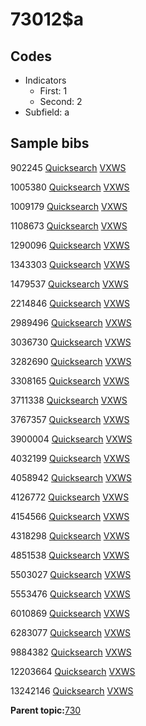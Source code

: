 # 73012$a

## Codes

-   Indicators
    -   First: 1
    -   Second: 2
-   Subfield: a

## Sample bibs

902245 [Quicksearch](https://search.library.yale.edu/catalog/902245) [VXWS](http://prodorbis.library.yale.edu:7014/vxws/GetHoldingsService?bibId=902245)

1005380 [Quicksearch](https://search.library.yale.edu/catalog/1005380) [VXWS](http://prodorbis.library.yale.edu:7014/vxws/GetHoldingsService?bibId=1005380)

1009179 [Quicksearch](https://search.library.yale.edu/catalog/1009179) [VXWS](http://prodorbis.library.yale.edu:7014/vxws/GetHoldingsService?bibId=1009179)

1108673 [Quicksearch](https://search.library.yale.edu/catalog/1108673) [VXWS](http://prodorbis.library.yale.edu:7014/vxws/GetHoldingsService?bibId=1108673)

1290096 [Quicksearch](https://search.library.yale.edu/catalog/1290096) [VXWS](http://prodorbis.library.yale.edu:7014/vxws/GetHoldingsService?bibId=1290096)

1343303 [Quicksearch](https://search.library.yale.edu/catalog/1343303) [VXWS](http://prodorbis.library.yale.edu:7014/vxws/GetHoldingsService?bibId=1343303)

1479537 [Quicksearch](https://search.library.yale.edu/catalog/1479537) [VXWS](http://prodorbis.library.yale.edu:7014/vxws/GetHoldingsService?bibId=1479537)

2214846 [Quicksearch](https://search.library.yale.edu/catalog/2214846) [VXWS](http://prodorbis.library.yale.edu:7014/vxws/GetHoldingsService?bibId=2214846)

2989496 [Quicksearch](https://search.library.yale.edu/catalog/2989496) [VXWS](http://prodorbis.library.yale.edu:7014/vxws/GetHoldingsService?bibId=2989496)

3036730 [Quicksearch](https://search.library.yale.edu/catalog/3036730) [VXWS](http://prodorbis.library.yale.edu:7014/vxws/GetHoldingsService?bibId=3036730)

3282690 [Quicksearch](https://search.library.yale.edu/catalog/3282690) [VXWS](http://prodorbis.library.yale.edu:7014/vxws/GetHoldingsService?bibId=3282690)

3308165 [Quicksearch](https://search.library.yale.edu/catalog/3308165) [VXWS](http://prodorbis.library.yale.edu:7014/vxws/GetHoldingsService?bibId=3308165)

3711338 [Quicksearch](https://search.library.yale.edu/catalog/3711338) [VXWS](http://prodorbis.library.yale.edu:7014/vxws/GetHoldingsService?bibId=3711338)

3767357 [Quicksearch](https://search.library.yale.edu/catalog/3767357) [VXWS](http://prodorbis.library.yale.edu:7014/vxws/GetHoldingsService?bibId=3767357)

3900004 [Quicksearch](https://search.library.yale.edu/catalog/3900004) [VXWS](http://prodorbis.library.yale.edu:7014/vxws/GetHoldingsService?bibId=3900004)

4032199 [Quicksearch](https://search.library.yale.edu/catalog/4032199) [VXWS](http://prodorbis.library.yale.edu:7014/vxws/GetHoldingsService?bibId=4032199)

4058942 [Quicksearch](https://search.library.yale.edu/catalog/4058942) [VXWS](http://prodorbis.library.yale.edu:7014/vxws/GetHoldingsService?bibId=4058942)

4126772 [Quicksearch](https://search.library.yale.edu/catalog/4126772) [VXWS](http://prodorbis.library.yale.edu:7014/vxws/GetHoldingsService?bibId=4126772)

4154566 [Quicksearch](https://search.library.yale.edu/catalog/4154566) [VXWS](http://prodorbis.library.yale.edu:7014/vxws/GetHoldingsService?bibId=4154566)

4318298 [Quicksearch](https://search.library.yale.edu/catalog/4318298) [VXWS](http://prodorbis.library.yale.edu:7014/vxws/GetHoldingsService?bibId=4318298)

4851538 [Quicksearch](https://search.library.yale.edu/catalog/4851538) [VXWS](http://prodorbis.library.yale.edu:7014/vxws/GetHoldingsService?bibId=4851538)

5503027 [Quicksearch](https://search.library.yale.edu/catalog/5503027) [VXWS](http://prodorbis.library.yale.edu:7014/vxws/GetHoldingsService?bibId=5503027)

5553476 [Quicksearch](https://search.library.yale.edu/catalog/5553476) [VXWS](http://prodorbis.library.yale.edu:7014/vxws/GetHoldingsService?bibId=5553476)

6010869 [Quicksearch](https://search.library.yale.edu/catalog/6010869) [VXWS](http://prodorbis.library.yale.edu:7014/vxws/GetHoldingsService?bibId=6010869)

6283077 [Quicksearch](https://search.library.yale.edu/catalog/6283077) [VXWS](http://prodorbis.library.yale.edu:7014/vxws/GetHoldingsService?bibId=6283077)

9884382 [Quicksearch](https://search.library.yale.edu/catalog/9884382) [VXWS](http://prodorbis.library.yale.edu:7014/vxws/GetHoldingsService?bibId=9884382)

12203664 [Quicksearch](https://search.library.yale.edu/catalog/12203664) [VXWS](http://prodorbis.library.yale.edu:7014/vxws/GetHoldingsService?bibId=12203664)

13242146 [Quicksearch](https://search.library.yale.edu/catalog/13242146) [VXWS](http://prodorbis.library.yale.edu:7014/vxws/GetHoldingsService?bibId=13242146)

**Parent topic:**[730](../../tags/730/730.md)

